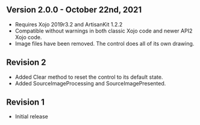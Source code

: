 ## Version 2.0.0 - October 22nd, 2021

- Requires Xojo 2019r3.2 and ArtisanKit 1.2.2
- Compatible without warnings in both classic Xojo code and  newer API2 Xojo code.
- Image files have been removed. The control does all of its own drawing.

## Revision 2

- Added Clear method to reset the control to its default state.
- Added SourceImageProcessing and SourceImagePresented.

## Revision 1

- Initial release